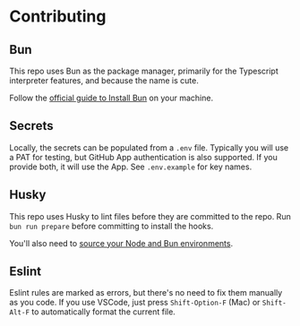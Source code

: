 # Contributing

## Bun

This repo uses Bun as the package manager, primarily for the Typescript interpreter features, and because the name is cute.

Follow the [official guide to Install Bun](https://bun.sh/docs/installation#installing) on your machine.

## Secrets

Locally, the secrets can be populated from a `.env` file. Typically you will use a PAT for testing, but GitHub App authentication is also supported. If you provide both, it will use the App. See `.env.example` for key names.

## Husky

This repo uses Husky to lint files before they are committed to the repo. Run `bun run prepare` before committing to install the hooks.

You'll also need to [source your Node and Bun environments](https://github.com/typicode/husky/blob/main/docs/how-to.md#solution).

## Eslint

Eslint rules are marked as errors, but there's no need to fix them manually as you code. If you use VSCode, just press `Shift-Option-F` (Mac) or `Shift-Alt-F` to automatically format the current file.

